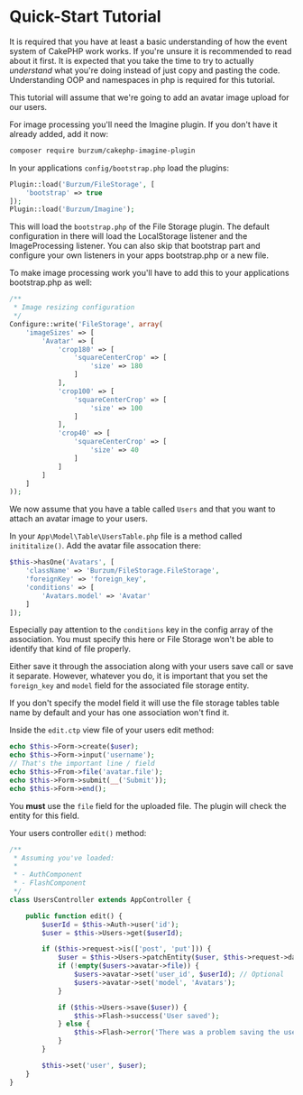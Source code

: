 Quick-Start Tutorial
====================

It is required that you have at least a basic understanding of how the event system of CakePHP work works. If you're unsure it is recommended to read about it first. It is expected that you take the time to try to actually *understand* what you're doing instead of just copy and pasting the code. Understanding OOP and namespaces in php is required for this tutorial.

This tutorial will assume that we're going to add an avatar image upload for our users.

For image processing you'll need the Imagine plugin. If you don't have it already added, add it now:

```sh
composer require burzum/cakephp-imagine-plugin
```

In your applications `config/bootstrap.php` load the plugins:

```php
Plugin::load('Burzum/FileStorage', [
	'bootstrap' => true
]);
Plugin::load('Burzum/Imagine');
```

This will load the `bootstrap.php` of the File Storage plugin. The default configuration in there will load the LocalStorage listener and the ImageProcessing listener. You can also skip that bootstrap part and configure your own listeners in your apps bootstrap.php or a new file.

To make image processing work you'll have to add this to your applications bootstrap.php as well:

```php
/**
 * Image resizing configuration
 */
Configure::write('FileStorage', array(
	'imageSizes' => [
		'Avatar' => [
			'crop180' => [
				'squareCenterCrop' => [
					'size' => 180
				]
			],
			'crop100' => [
				'squareCenterCrop' => [
					'size' => 100
				]
			],
			'crop40' => [
				'squareCenterCrop' => [
					'size' => 40
				]
			]
		]
	]
));
```

We now assume that you have a table called `Users` and that you want to attach an avatar image to your users.

In your `App\Model\Table\UsersTable.php` file is a method called `inititalize()`. Add the avatar file assocation there:

```php
$this->hasOne('Avatars', [
	'className' => 'Burzum/FileStorage.FileStorage',
	'foreignKey' => 'foreign_key',
	'conditions' => [
		'Avatars.model' => 'Avatar'
	]
]);
```

Especially pay attention to the `conditions` key in the config array of the association. You must specify this here or File Storage won't be able to identify that kind of file properly.

Either save it through the association along with your users save call or save it separate. However, whatever you do, it is important that you set the `foreign_key` and `model` field for the associated file storage entity.

If you don't specify the model field it will use the file storage tables table name by default and your has one association won't find it.

Inside the `edit.ctp` view file of your users edit method:

```php
echo $this->Form->create($user);
echo $this->Form->input('username');
// That's the important line / field
echo $this->From->file('avatar.file');
echo $this->Form->submit(__('Submit'));
echo $this->Form->end();
```

You **must** use the `file` field for the uploaded file. The plugin will check the entity for this field.

Your users controller `edit()` method:

```php
/**
 * Assuming you've loaded:
 *
 * - AuthComponent
 * - FlashComponent
 */
class UsersController extends AppController {

	public function edit() {
		$userId = $this->Auth->user('id');
		$user = $this->Users->get($userId);

		if ($this->request->is(['post', 'put'])) {
			$user = $this->Users->patchEntity($user, $this->request->data());
			if (!empty($users->avatar->file)) {
				$users->avatar->set('user_id', $userId); // Optional
				$users->avatar->set('model', 'Avatars');
			}

			if ($this->Users->save($user)) {
				$this->Flash->success('User saved');
			} else {
				$this->Flash->error('There was a problem saving the user.');
			}
		}

		$this->set('user', $user);
	}
}
```
